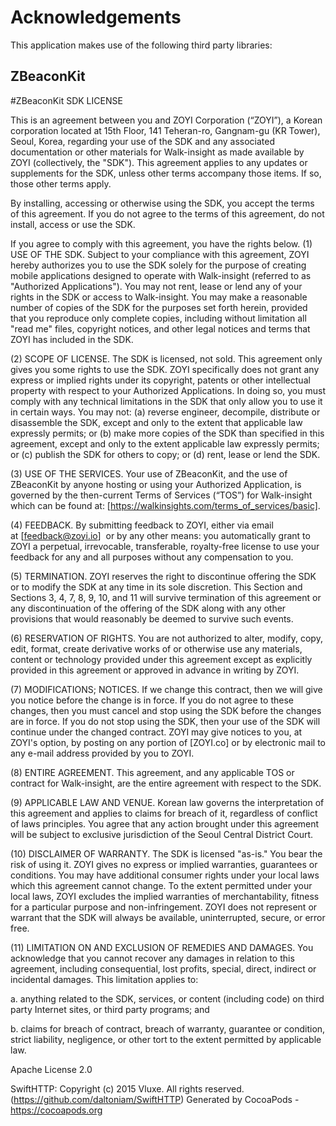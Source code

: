 # Acknowledgements
This application makes use of the following third party libraries:

## ZBeaconKit

#ZBeaconKit SDK LICENSE

This is an agreement between you and ZOYI Corporation (“ZOYI”), a Korean corporation
located at 15th Floor, 141 Teheran-ro, Gangnam-gu (KR Tower), Seoul, Korea, regarding 
your use of the SDK and any associated documentation or other materials for Walk-insight 
as made available by ZOYI (collectively, the "SDK"). This agreement applies to any 
updates or supplements for the SDK, unless other terms accompany those items. If so, 
those other terms apply.

By installing, accessing or otherwise using the SDK, you accept the terms of this 
agreement. If you do not agree to the terms of this agreement, do not install, 
access or use the SDK.

If you agree to comply with this agreement, you have the rights below.
(1) USE OF THE SDK. Subject to your compliance with this agreement, ZOYI hereby 
authorizes you to use the SDK solely for the purpose of creating mobile applications 
designed to operate with Walk-insight (referred to as "Authorized Applications"). 
You may not rent, lease or lend any of your rights in the SDK or access to Walk-insight. You may make a reasonable number of copies of the SDK for the purposes set 
forth herein, provided that you reproduce only complete copies, including without 
limitation all "read me" files, copyright notices, and other legal notices and 
terms that ZOYI has included in the SDK.

(2) SCOPE OF LICENSE. The SDK is licensed, not sold. This agreement only gives 
you some rights to use the SDK. ZOYI specifically does not grant any express or 
implied rights under its copyright, patents or other intellectual property with 
respect to your Authorized Applications. In doing so, you must comply with any 
technical limitations in the SDK that only allow you to use it in certain ways. 
You may not: (a) reverse engineer, decompile, distribute or disassemble the SDK, 
except and only to the extent that applicable law expressly permits; or (b) make 
more copies of the SDK than specified in this agreement, except and only to the 
extent applicable law expressly permits; or (c) publish the SDK for others to 
copy; or (d) rent, lease or lend the SDK.

(3) USE OF THE SERVICES. Your use of ZBeaconKit, and the use of ZBeaconKit 
by anyone hosting or using your Authorized Application, is governed by the 
then-current Terms of Services (“TOS”) for Walk-insight which can be found 
at: [https://walkinsights.com/terms_of_services/basic]. 

(4) FEEDBACK. By submitting feedback to ZOYI, either via email at [feedback@zoyi.io]
 or by any other means: you automatically grant to ZOYI a perpetual, irrevocable, 
transferable, royalty-free license to use your feedback for any and all purposes 
without any compensation to you.

(5) TERMINATION. ZOYI reserves the right to discontinue offering the SDK or 
to modify the SDK at any time in its sole discretion. 
This Section and Sections 3, 4, 7, 8, 9, 10, and 11 will survive termination 
of this agreement or any discontinuation of the offering of the SDK along with any other provisions that would reasonably be deemed to survive 
such events.

(6) RESERVATION OF RIGHTS. You are not authorized to alter, modify, copy, edit, 
format, create derivative works of or otherwise use any materials, content or 
technology provided under this agreement except as explicitly provided in this 
agreement or approved in advance in writing by ZOYI.

(7) MODIFICATIONS; NOTICES. If we change this contract, then we will give you 
notice before the change is in force. If you do not agree to these changes, 
then you must cancel and stop using the SDK before the changes are in force. 
If you do not stop using the SDK, then your use of the SDK will 
continue under the changed contract. ZOYI may give notices to you, at ZOYI's 
option, by posting on any portion of [ZOYI.co] or by electronic mail to any 
e-mail address provided by you to ZOYI.

(8) ENTIRE AGREEMENT. This agreement, and any applicable TOS or contract for 
Walk-insight, are the entire agreement with respect to the SDK.

(9) APPLICABLE LAW AND VENUE. Korean law governs the interpretation of this 
agreement and applies to claims for breach of it, regardless of conflict of 
laws principles. You agree that any action brought under this agreement will 
be subject to exclusive jurisdiction of the Seoul Central District Court.

(10) DISCLAIMER OF WARRANTY. The SDK is licensed "as-is." You bear the risk 
of using it. ZOYI gives no express or implied warranties, guarantees or conditions. 
You may have additional consumer rights under your local laws which this 
agreement cannot change. To the extent permitted under your local laws, ZOYI 
excludes the implied warranties of merchantability, fitness for a particular 
purpose and non-infringement. ZOYI does not represent or warrant that the SDK 
will always be available, uninterrupted, secure, or error free.

(11) LIMITATION ON AND EXCLUSION OF REMEDIES AND DAMAGES. You acknowledge that 
you cannot recover any damages in relation to this agreement, including consequential, 
lost profits, special, direct, indirect or incidental damages. This limitation 
applies to:

a. anything related to the SDK, services, or content (including code) on third 
party Internet sites, or third party programs; and

b. claims for breach of contract, breach of warranty, guarantee or condition, 
strict liability, negligence, or other tort to the extent permitted by applicable law.


Apache License 2.0

SwiftHTTP: Copyright (c) 2015 Vluxe. All rights reserved. (https://github.com/daltoniam/SwiftHTTP)
Generated by CocoaPods - https://cocoapods.org
